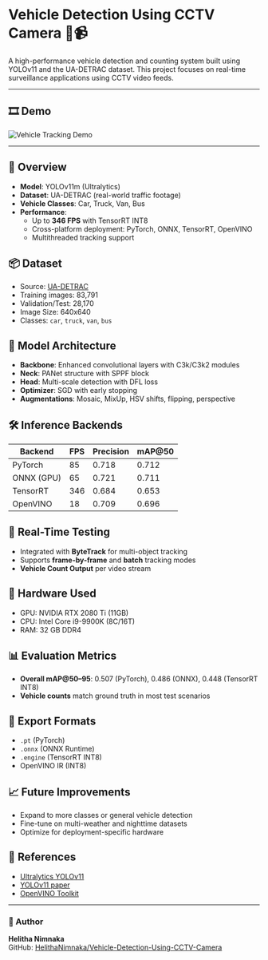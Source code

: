 # Vehicle Detection Using CCTV Camera 🚗📹

A high-performance vehicle detection and counting system built using YOLOv11 and the UA-DETRAC dataset. This project focuses on real-time surveillance applications using CCTV video feeds.

---

## 🎞️ Demo

![Vehicle Tracking Demo](Vehicle-Detection-Using-CCTV-Camera/Vehicle%20Tracking.gif)

---
## 🚀 Overview

- **Model**: YOLOv11m (Ultralytics)
- **Dataset**: UA-DETRAC (real-world traffic footage)
- **Vehicle Classes**: Car, Truck, Van, Bus
- **Performance**:
  - Up to **346 FPS** with TensorRT INT8
  - Cross-platform deployment: PyTorch, ONNX, TensorRT, OpenVINO
  - Multithreaded tracking support

## 📦 Dataset

- Source: [UA-DETRAC](https://www.kaggle.com/datasets/dtrnngc/ua-detrac-dataset)
- Training images: 83,791  
- Validation/Test: 28,170  
- Image Size: 640x640  
- Classes: `car`, `truck`, `van`, `bus`

## 🧠 Model Architecture

- **Backbone**: Enhanced convolutional layers with C3k/C3k2 modules
- **Neck**: PANet structure with SPPF block
- **Head**: Multi-scale detection with DFL loss
- **Optimizer**: SGD with early stopping
- **Augmentations**: Mosaic, MixUp, HSV shifts, flipping, perspective

## 🛠️ Inference Backends

| Backend     | FPS  | Precision | mAP@50 |
|-------------|------|-----------|--------|
| PyTorch     | 85   | 0.718     | 0.712  |
| ONNX (GPU)  | 65   | 0.721     | 0.711  |
| TensorRT    | 346  | 0.684     | 0.653  |
| OpenVINO    | 18   | 0.709     | 0.696  |

## 🧪 Real-Time Testing

- Integrated with **ByteTrack** for multi-object tracking
- Supports **frame-by-frame** and **batch** tracking modes
- **Vehicle Count Output** per video stream

## 🧰 Hardware Used

- GPU: NVIDIA RTX 2080 Ti (11GB)
- CPU: Intel Core i9-9900K (8C/16T)
- RAM: 32 GB DDR4

## 📊 Evaluation Metrics

- **Overall mAP@50–95**: 0.507 (PyTorch), 0.486 (ONNX), 0.448 (TensorRT INT8)
- **Vehicle counts** match ground truth in most test scenarios

## 🔄 Export Formats

- `.pt` (PyTorch)
- `.onnx` (ONNX Runtime)
- `.engine` (TensorRT INT8)
- OpenVINO IR (INT8)

## 📈 Future Improvements

- Expand to more classes or general vehicle detection
- Fine-tune on multi-weather and nighttime datasets
- Optimize for deployment-specific hardware

## 📎 References

- [Ultralytics YOLOv11](https://github.com/ultralytics/ultralytics)
- [YOLOv11 paper](https://arxiv.org/html/2410.17725v1)
- [OpenVINO Toolkit](https://docs.openvino.ai/2025/index.html)

---

### 👤 Author

**Helitha Nimnaka**  
GitHub: [HelithaNimnaka/Vehicle-Detection-Using-CCTV-Camera](https://github.com/HelithaNimnaka/Vehicle-Detection-Using-CCTV-Camera)
